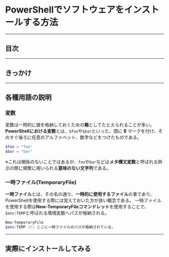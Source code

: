<!--
 リファレンス

 Qiita：https://qiita.com/ryome/items/f2a0bc2de007da30bbfd
 （nvmのインストール方法【Node Version Manager】）

-->

# PowerShellでソフトウェアをインストールする方法

---

## 目次

---

## きっかけ

---

## 各種用語の説明

### 変数

変数は一時的に値を格納しておくための**箱**としてたとえられることが多い。
**PowerShellにおける変数**とは、`$foo`や`$bar`といった、頭に **$** マークを付け、そのすぐ後ろに任意のアルファベット、数字などをつけたものである。

```powershell
$foo = "foo"
$bar = "bar"
```

※これは関係のないことではあるが、`foo`や`bar`などは**メタ構文変数**と呼ばれる例示の際に頻繁に用いられる**意味のない文字列**である。

### 一時ファイル(TemporaryFile)

**一時ファイル**とは、その名の通り、**一時的に使用するファイル**の事であり、PowerShellを使用する際には覚えておいた方が良い概念である。
一時ファイルを使用する際は**New-TemporaryFileコマンドレット**を使用することで、`$env:TEMP`と呼ばれる環境変数へパスが格納される。

```powershell
New-TemporaryFile
$env:TEMP /// ここに一時ファイルのパスが格納されている。
```

---

## 実際にインストールしてみる


